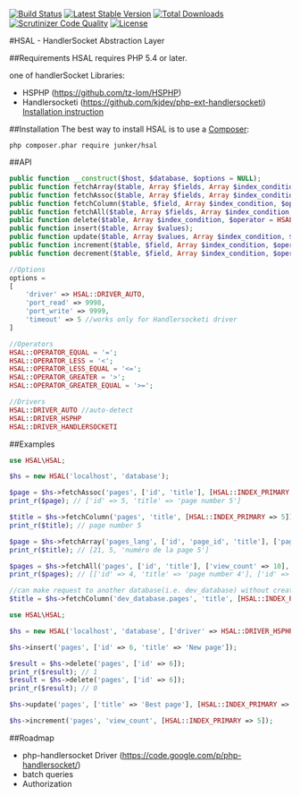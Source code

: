 [![Build Status](https://travis-ci.org/Junker/HSAL.svg?branch=master)](https://travis-ci.org/Junker/HSAL)
[![Latest Stable Version](https://poser.pugx.org/junker/hsal/v/stable)](https://packagist.org/packages/junker/hsal)
[![Total Downloads](https://poser.pugx.org/junker/hsal/downloads)](https://packagist.org/packages/junker/hsal)
[![Scrutinizer Code Quality](https://scrutinizer-ci.com/g/Junker/HSAL/badges/quality-score.png?b=master)](https://scrutinizer-ci.com/g/Junker/HSAL/?branch=master)
[![License](https://poser.pugx.org/junker/hsal/license)](https://packagist.org/packages/junker/hsal)


#HSAL - HandlerSocket Abstraction Layer


##Requirements
HSAL requires PHP 5.4 or later.

one of handlerSocket Libraries: 
* HSPHP (https://github.com/tz-lom/HSPHP)
* Handlersocketi (https://github.com/kjdev/php-ext-handlersocketi) [Installation instruction](docs/handlersocketi.md) 


##Installation
The best way to install HSAL is to use a [Composer](https://getcomposer.org/download):

    php composer.phar require junker/hsal



##API

```php
public function __construct($host, $database, $options = NULL);
public function fetchArray($table, Array $fields, Array $index_condition, $operator = HSAL::OPERATOR_EQUAL); 
public function fetchAssoc($table, Array $fields, Array $index_condition, $operator = HSAL::OPERATOR_EQUAL);
public function fetchColumn($table, $field, Array $index_condition, $operator = HSAL::OPERATOR_EQUAL);
public function fetchAll($table, Array $fields, Array $index_condition, $operator = HSAL::OPERATOR_EQUAL, $limit = 1000, $offset = 0);
public function delete($table, Array $index_condition, $operator = HSAL::OPERATOR_EQUAL);
public function insert($table, Array $values);
public function update($table, Array $values, Array $index_condition, $operator = HSAL::OPERATOR_EQUAL);
public function increment($table, $field, Array $index_condition, $operator = HSAL::OPERATOR_EQUAL, $increment = 1);
public function decrement($table, $field, Array $index_condition, $operator = HSAL::OPERATOR_EQUAL, $decrement = 1);
```

```php
//Options
options = 
[
	'driver' => HSAL::DRIVER_AUTO,
	'port_read' => 9998,
	'port_write' => 9999,
	'timeout' => 5 //works only for Handlersocketi driver
]

//Operators
HSAL::OPERATOR_EQUAL = '=';
HSAL::OPERATOR_LESS = '<';
HSAL::OPERATOR_LESS_EQUAL = '<=';
HSAL::OPERATOR_GREATER = '>';
HSAL::OPERATOR_GREATER_EQUAL = '>=';

//Drivers
HSAL::DRIVER_AUTO //auto-detect
HSAL::DRIVER_HSPHP
HSAL::DRIVER_HANDLERSOCKETI
```



##Examples

```php
use HSAL\HSAL;

$hs = new HSAL('localhost', 'database');

$page = $hs->fetchAssoc('pages', ['id', 'title'], [HSAL::INDEX_PRIMARY => 5]); //SELECT id,title FROM pages WHERE id=5
print_r($page); // ['id' => 5, 'title' => 'page number 5']

$title = $hs->fetchColumn('pages', 'title', [HSAL::INDEX_PRIMARY => 5]); //SELECT title FROM pages WHERE id=5
print_r($title); // page number 5

$page = $hs->fetchArray('pages_lang', ['id', 'page_id', 'title'], ['page_lang' => [5,2]]); //SELECT id,page_id,title FROM pages_lang WHERE page_id=5 AND language_id=2
print_r($title); // [21, 5, 'numéro de la page 5']

$pages = $hs->fetchAll('pages', ['id', 'title'], ['view_count' => 10], HSAL::OPERATOR_GREATER, 10); //SELECT id,title FROM pages WHERE view_count>10 LIMIT 10
print_r($pages); // [['id' => 4, 'title' => 'page number 4'], ['id' => 5, 'title' => 'page number 5']] 

//can make request to another database(i.e. dev_database) without creating new HSAL instance
$title = $hs->fetchColumn('dev_database.pages', 'title', [HSAL::INDEX_PRIMARY => 5]); //SELECT title FROM dev_database.pages WHERE id=5

```

```php
use HSAL\HSAL;

$hs = new HSAL('localhost', 'database', ['driver' => HSAL::DRIVER_HSPHP, 'port_write' => 5555]);

$hs->insert('pages', ['id' => 6, 'title' => 'New page']);

$result = $hs->delete('pages', ['id' => 6]);
print_r($result); // 1
$result = $hs->delete('pages', ['id' => 6]);
print_r($result); // 0

$hs->update('pages', ['title' => 'Best page'], [HSAL::INDEX_PRIMARY => 5]);

$hs->increment('pages', 'view_count', [HSAL::INDEX_PRIMARY => 5]);


```

##Roadmap
* php-handlersocket Driver (https://code.google.com/p/php-handlersocket/)
* batch queries 
* Authorization